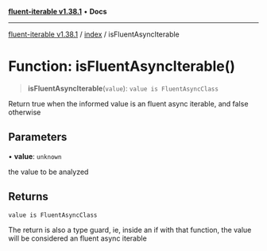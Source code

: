 [**fluent-iterable v1.38.1**](../../README.md) • **Docs**

***

[fluent-iterable v1.38.1](../../README.md) / [index](../README.md) / isFluentAsyncIterable

# Function: isFluentAsyncIterable()

> **isFluentAsyncIterable**(`value`): `value is FluentAsyncClass`

Return true when the informed value is an fluent async iterable, and false otherwise

## Parameters

• **value**: `unknown`

the value to be analyzed

## Returns

`value is FluentAsyncClass`

The return is also a type guard, ie, inside an if with that function, the value will be considered an fluent async iterable
